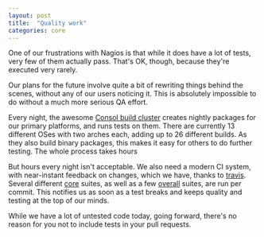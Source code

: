 ```yaml
---
layout: post
title:  "Quality work"
categories: core
---
```


One of our frustrations with Nagios is that while it does have a lot of tests, very few of them actually pass. That's OK, though, because they're executed very rarely.

Our plans for the future involve quite a bit of rewriting things behind the scenes, without any of our users noticing it. This is absolutely impossible to do without a much more serious QA effort.

Every night, the awesome [Consol build cluster][labslogs] creates nightly packages for our primary platforms, and runs tests on them. There are currently 13 different OSes with two arches each, adding up to 26 different builds. As they also build binary packages, this makes it easy for others to do further testing. The whole process takes hours

But hours every night isn't acceptable. We also need a modern CI system, with near-instant feedback on changes, which we have, thanks to [travis][travisorg]. Several different [core][traviscore] suites, as well as a few [overall][travisoverall] suites, are run per commit. This notifies us as soon as a test breaks and keeps quality and testing at the top of our minds.

While we have a lot of untested code today, going forward, there's no reason for you not to include tests in your pull requests.

[labslogs]: http://labs.consol.de/naemon/logs/
[travisorg]: http://travis-ci.org
[travisoverall]: https://travis-ci.org/naemon/naemon
[traviscore]: https://travis-ci.org/naemon/naemon-core
